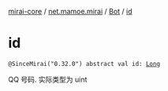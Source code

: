 [mirai-core](../../index.md) / [net.mamoe.mirai](../index.md) / [Bot](index.md) / [id](./id.md)

# id

`@SinceMirai("0.32.0") abstract val id: `[`Long`](https://kotlinlang.org/api/latest/jvm/stdlib/kotlin/-long/index.html)

QQ 号码. 实际类型为 uint

